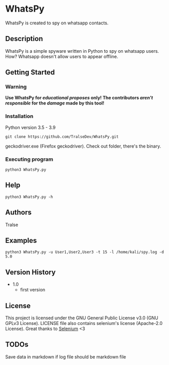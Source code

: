 # WhatsPy

WhatsPy is created to spy on whatsapp contacts.

## Description

WhatsPy is a simple spyware written in Python to spy on whatsapp users. How? Whatsapp doesn't allow users to appear offline.

## Getting Started

### __Warning__
**Use WhatsPy for *educational proposes* only! The contributors *aren't responsible* for the *damage* made by this tool!**

### Installation
Python version 3.5 - 3.9
```
git clone https://github.com/TralseDev/WhatsPy.git
```

geckodriver.exe (Firefox geckodriver). Check out folder, there's the binary.

### Executing program
```
python3 WhatsPy.py
```

## Help

```
python3 WhatsPy.py -h
```

## Authors

Tralse

## Examples

```
python3 WhatsPy.py -u User1,User2,User3 -t 15 -l /home/kali/spy.log -d 5.0
```

## Version History

* 1.0
    * first version

## License

This project is licensed under the GNU General Public License v3.0 (GNU GPLv3 License). LICENSE file also contains selenium's license (Apache-2.0 License). Great thanks to [Selenium](https://github.com/SeleniumHQ/selenium) <3

## TODOs
Save data in markdown if log file should be markdown file
